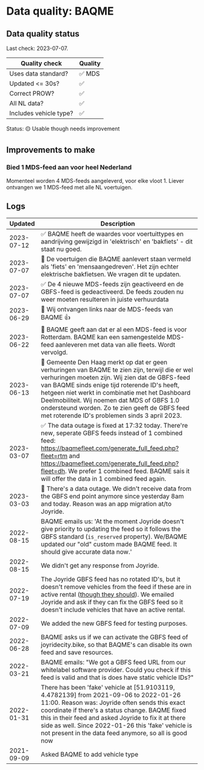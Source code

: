 # Data quality: BAQME

## Data quality status

Last check: 2023-07-07.

| **Quality check**           | **Quality**
| --                          | --          |
| Uses data standard?         | ✅ MDS
| Updated <= 30s?             | ✅
| Correct PROW?               | ✅
| All NL data?                | ✅
| Includes vehicle type?      | ✅

Status: 🟡 Usable though needs improvement

## Improvements to make

### Bied 1 MDS-feed aan voor heel Nederland

Momenteel worden 4 MDS-feeds aangeleverd, voor elke vloot 1. Liever ontvangen we 1 MDS-feed met alle NL voertuigen.

## Logs

| Updated    | Description
| ----       | ---
| 2023-07-12 | ✅ BAQME heeft de waardes voor voertuittypes en aandrijving gewijzigd in 'elektrisch' en 'bakfiets' - dit staat nu goed.
| 2023-07-07 | 🐛 De voertuigen die BAQME aanlevert staan vermeld als 'fiets' en 'mensaangedreven'. Het zijn echter elektrische bakfietsen. We vragen dit te updaten.
| 2023-07-07 | ✅ De 4 nieuwe MDS-feeds zijn geactiveerd en de GBFS-feed is gedeactiveerd. De feeds zouden nu weer moeten resulteren in juiste verhuurdata
| 2023-06-29 | 🐛 Wij ontvangen links naar de MDS-feeds van BAQME 👍
| 2023-06-22 | 🐛 BAQME geeft aan dat er al een MDS-feed is voor Rotterdam. BAQME kan een samengestelde MDS-feed aanleveren met data van alle fleets. Wordt vervolgd.
| 2023-06-13 | 🐛 Gemeente Den Haag merkt op dat er geen verhuringen van BAQME te zien zijn, terwijl die er wel verhuringen moeten zijn. Wij zien dat de GBFS-feed van BAQME sinds enige tijd roterende ID's heeft, hetgeen niet werkt in combinatie met het Dashboard Deelmobiliteit. Wij noemen dat MDS of GBFS 1.0 ondersteund worden. Zo te zien geeft de GBFS feed met roterende ID's problemen sinds 3 april 2023.
| 2023-03-07 | ✅ The data outage is fixed at 17:32 today. There're new, seperate GBFS feeds instead of 1 combined feed: https://baqmefleet.com/generate_full_feed.php?fleet=rtm and https://baqmefleet.com/generate_full_feed.php?fleet=dh. We prefer 1 combined feed. BAQME sais it will offer the data in 1 combined feed again.
| 2023-03-03 | 🐛 There's a data outage. We didn't receive data from the GBFS end point anymore since yesterday 8am and today. Reason was an app migration at/to Joyride.
| 2022-08-15 | BAQME emails us: 'At the moment Joyride doesn't give priority to updating the feed so it follows the GBFS standard (`is_reserved` property). We/BAQME updated our "old" custom made BAQME feed. It should give accurate data now.'
| 2022-08-15 | We didn't get any response from Joyride.
| 2022-07-19 | The Joyride GBFS feed has no rotated ID's, but it doesn't remove vehicles from the feed if these are in active rental ([though they should](https://github.com/NABSA/gbfs/blob/master/gbfs.md#vehicle_statusjson)). We emailed Joyride and ask if they can fix the GBFS feed so it doesn't include vehicles that have an active rental.
| 2022-07-09 | We added the new GBFS feed for testing purposes.
| 2022-06-28 | BAQME asks us if we can activate the GBFS feed of joyridecity.bike, so that BAQME's can disable its own feed and save resources. 
| 2022-03-21 | BAQME emails: "We got a GBFS feed URL from our whitelabel software provider. Could you check if this feed is valid and that is does have static vehicle IDs?"
| 2022-01-31 | There has been 'fake' vehicle at [51.9103119, 4.4782139] from 2021-09-06 to 2022-01-26 11:00. Reason was: Joyride often sends this exact coordinate if there's a status change. BAQME fixed this in their feed and asked Joyride to fix it at there side as well. Since 2022-01-26 this 'fake' vehicle is not present in the data feed anymore, so all is good now
| 2021-09-09 | Asked BAQME to add vehicle type
